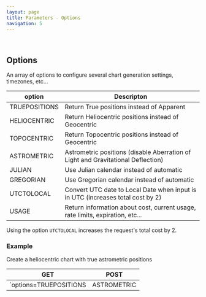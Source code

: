 ```yaml
---
layout: page
title: Parameters - Options
navigation: 5
---
```


<style>
	.inner a {
		color: royalblue;
		font-weight: bold;
	}
	.inner code {
		font-size: 100%;
	}
	.navigation li {
		padding: 0.3vh;
	}
	.sidebar {
		min-width: 300px;
	}
	.sidebar .sidebar-main {
	    height: calc(100% - 50px);
	    overflow-y: auto;
	}
	@media (max-width: 745px) {
		.sidebar .sidebar-main {
		    height: calc(100% - 320px);
		}
	}
</style>

<br>

## Options

An array of options to configure several chart generation settings, timezones, etc...

| option | Descripton |
|---|---|
| TRUEPOSITIONS | Return True positions instead of Apparent |
| HELIOCENTRIC | Return Heliocentric positions instead of Geocentric |
| TOPOCENTRIC | Return Topocentric positions instead of Geocentric |
| ASTROMETRIC | Astrometric positions (disable Aberration of Light and Gravitational Deflection) |
| JULIAN | Use Julian calendar instead of automatic |
| GREGORIAN | Use Gregorian calendar instead of automatic |
| UTCTOLOCAL | Convert UTC date to Local Date when input is in UTC (increases total cost by 2) |
| USAGE | Return information about cost, current usage, rate limits, expiration, etc... |

Using the option `UTCTOLOCAL` increases the request's total cost by 2.

### Example

Create a heliocentric chart with true astrometric positions

| GET | POST |
|---|---|
|`options=TRUEPOSITIONS|ASTROMETRIC|HELIOCENTRIC`|`options:["TRUEPOSITIONS","ASTROMETRIC","HELIOCENTRIC"]`|

<br><br><br>

